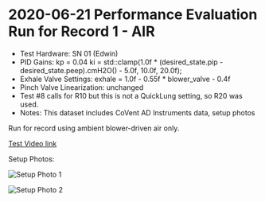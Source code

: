 # 2020-06-21 Performance Evaluation Run for Record 1 - AIR

- Test Hardware: SN 01 (Edwin)
- PID Gains: kp = 0.04 ki = std::clamp(1.0f * (desired_state.pip - desired_state.peep).cmH2O() - 5.0f, 10.0f, 20.0f);
- Exhale Valve Settings: exhale = 1.0f - 0.55f * blower_valve - 0.4f
- Pinch Valve Linearization: unchanged
- Test #8 calls for R10 but this is not a QuickLung setting, so R20 was used.
- Notes: This dataset includes CoVent AD Instruments data, setup photos

Run for record using ambient blower-driven air only.

[Test Video link](https://youtu.be/tyYFPTh4At0)

Setup Photos:

![Setup Photo 1](SetupPhoto1.jpeg)

![Setup Photo 2](SetupPhoto2.jpeg)
